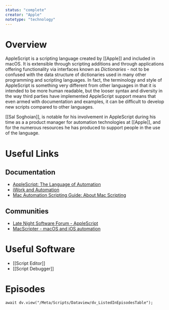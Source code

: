 ```yaml
---
status: "complete"
creator: "Apple"
notetype: "technology"
---
```

# Overview
AppleScript is a scripting language created by [[Apple]] and included in macOS. It is extensible through scripting additions and through applications offering functionality via interfaces known as *Dictionaries* - not to be confused with the data structure of dictionaries used in many other programming and scripting languages. In fact, the terminology and style of AppleScript is something very different from other languages in that it is intended to be more human readable, but the looser syntax and diversity in the way third parties have implemented AppleScript support means that even armed with documentation and examples, it can be difficult to develop new scripts compared to other languages.

[[Sal Soghoian]], is notable for his involvement in AppleScript during his time as a a product manager for automation technologies at [[Apple]], and for the numerous resources he has produced to support people in the use of the language.

# Useful Links
## Documentation
- [AppleScript: The Language of Automation](https://macosxautomation.com/applescript/)
- [iWork and Automation](http://iworkautomation.com)
- [Mac Automation Scripting Guide: About Mac Scripting](https://developer.apple.com/library/archive/documentation/LanguagesUtilities/Conceptual/MacAutomationScriptingGuide/index.html#//apple_ref/doc/uid/TP40016239)

## Communities
- [Late Night Software Forum - AppleScript](https://forum.latenightsw.com/c/applescript/6)
- [MacScripter - macOS and iOS automation](https://www.macscripter.net)

# Useful Software
- [[Script Editor]]
- [[Script Debugger]]

# Episodes
```dataviewjs
await dv.view("/Meta/Scripts/Dataview/dv_ListedInEpisodesTable");
```
